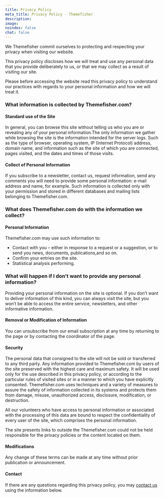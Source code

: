 ```yaml
---
title: Privacy Policy
meta_title: Privacy Policy - Themefisher
description:
image:
noindex: false
chat: false
---
```


We Themefisher commit ourselves to protecting and respecting your privacy when visiting our website.

This privacy policy discloses how we will treat and use any personal data that you provide deliberately to us, or that we may collect as a result of visiting our site.

Please before accessing the website read this privacy policy to understand our practices with regards to your personal information and how we will treat it.

### What information is collected by Themefisher.com?

#### Standard use of the Site

In general, you can browse this site without telling us who you are or revealing any of your personal information.The only information we gather while browsing the site is the information intended for the server logs. Such as the type of browser, operating system, IP (Internet Protocol) address, domain name, and information such as the site of which you are connected, pages visited, and the dates and times of those visits.

#### Collect of Personal Information

If you subscribe to a newsletter, contact us, request information, send any comments you will need to provide some personal information: e-mail address and name, for example. Such information is collected only with your permission and stored in different databases and mailing lists belonging to Themefisher.com.

### What does Themefisher.com do with the information we collect?

#### Personal Information

Themefisher.com may use such information to:

- Contact with you – either in response to a request or a suggestion, or to send you news, documents, publications,and so on.
- Confirm your entries on the site.
- Statistical analysis performing.

### What will happen if I don’t want to provide any personal information?

Providing your personal information on the site is optional. If you don’t want to deliver information of this kind, you can always visit the site, but you won’t be able to access the entire service, newsletters, and other informative information.

#### Removal or Modification of Information

You can unsubscribe from our email subscription at any time by returning to the page or by contacting the coordinator of the page.

#### Security

The personal data that consigned to the site will not be sold or transferred to any third party. Any information provided to Themefisher.com by users of the site preserved with the highest care and maximum safety. It will be used only for the use described in this privacy policy, or according to the particular rules of visited sites or in a manner to which you have explicitly consented. Themefisher.com uses techniques and a variety of measures to assure the safety of information collected in its systems and protects them from damage, misuse, unauthorized access, disclosure, modification, or destruction.

All our volunteers who have access to personal information or associated with the processing of this data are bound to respect the confidentiality of every user of the site, which comprises the personal information.

The site presents links to outside the Themefisher.com could not be held responsible for the privacy policies or the content located on them.

#### Modifications

Any change of these terms can be made at any time without prior publication or announcement.

#### Contact

If there are any questions regarding this privacy policy, you may [contact us](/contact) using the information below.
